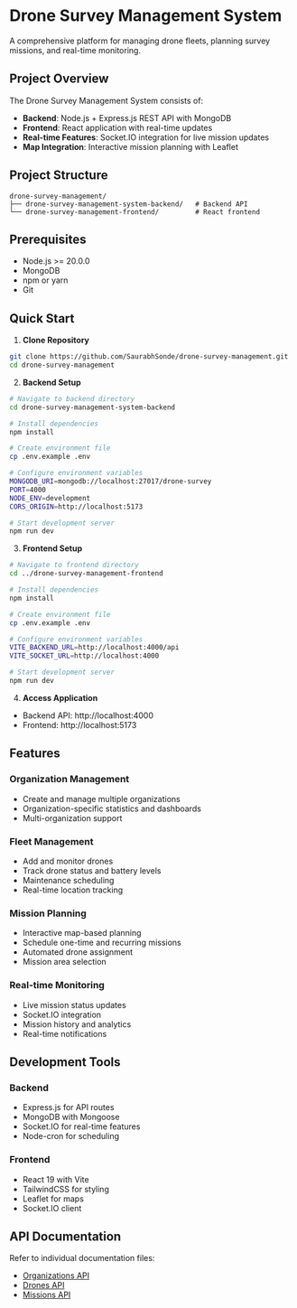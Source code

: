 # Drone Survey Management System

A comprehensive platform for managing drone fleets, planning survey missions, and real-time monitoring.

## Project Overview

The Drone Survey Management System consists of:
- **Backend**: Node.js + Express.js REST API with MongoDB
- **Frontend**: React application with real-time updates
- **Real-time Features**: Socket.IO integration for live mission updates
- **Map Integration**: Interactive mission planning with Leaflet

## Project Structure

```
drone-survey-management/
├── drone-survey-management-system-backend/   # Backend API
└── drone-survey-management-frontend/         # React frontend
```

## Prerequisites

- Node.js >= 20.0.0
- MongoDB
- npm or yarn
- Git

## Quick Start

1. **Clone Repository**
```bash
git clone https://github.com/SaurabhSonde/drone-survey-management.git
cd drone-survey-management
```

2. **Backend Setup**
```bash
# Navigate to backend directory
cd drone-survey-management-system-backend

# Install dependencies
npm install

# Create environment file
cp .env.example .env

# Configure environment variables
MONGODB_URI=mongodb://localhost:27017/drone-survey
PORT=4000
NODE_ENV=development
CORS_ORIGIN=http://localhost:5173

# Start development server
npm run dev
```

3. **Frontend Setup**
```bash
# Navigate to frontend directory
cd ../drone-survey-management-frontend

# Install dependencies
npm install

# Create environment file
cp .env.example .env

# Configure environment variables
VITE_BACKEND_URL=http://localhost:4000/api
VITE_SOCKET_URL=http://localhost:4000

# Start development server
npm run dev
```

4. **Access Application**
- Backend API: http://localhost:4000
- Frontend: http://localhost:5173

## Features

### Organization Management
- Create and manage multiple organizations
- Organization-specific statistics and dashboards
- Multi-organization support

### Fleet Management
- Add and monitor drones
- Track drone status and battery levels
- Maintenance scheduling
- Real-time location tracking

### Mission Planning
- Interactive map-based planning
- Schedule one-time and recurring missions
- Automated drone assignment
- Mission area selection

### Real-time Monitoring
- Live mission status updates
- Socket.IO integration
- Mission history and analytics
- Real-time notifications

## Development Tools

### Backend
- Express.js for API routes
- MongoDB with Mongoose
- Socket.IO for real-time features
- Node-cron for scheduling

### Frontend
- React 19 with Vite
- TailwindCSS for styling
- Leaflet for maps
- Socket.IO client

## API Documentation

Refer to individual documentation files:
- [Organizations API](/drone-survey-management-system-backend/docs/api/organizations.md)
- [Drones API](/drone-survey-management-system-backend/docs/api/drones.md)
- [Missions API](/drone-survey-management-system-backend/docs/api/missions.md)

